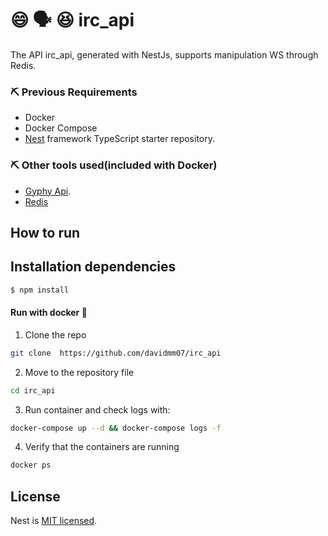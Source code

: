 #   :smile: :speaking_head: :laughing: irc_api 


The API irc_api, generated with NestJs, supports manipulation WS through Redis.


### :pick: Previous Requirements
* Docker
* Docker Compose
* [Nest](https://github.com/nestjs/nest) framework TypeScript starter repository. 

### :pick: Other tools used(included with Docker)

* [Gyphy Api](https://developers.giphy.com/docs/api/).
* [Redis](https://redis.io/documentation)
## How to run

## Installation dependencies

```bash
$ npm install
```

#### Run with docker :whale:

1. Clone the repo
```sh
git clone  https://github.com/davidmm07/irc_api
```

2. Move to the repository file
```sh
cd irc_api
```

3. Run container and check logs with:
```sh
docker-compose up --d && docker-compose logs -f
```

4. Verify that the containers are running
```sh
docker ps 
```
## License

Nest is [MIT licensed](LICENSE).
